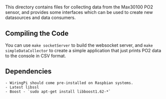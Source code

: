 #
This directory contains files for collecting data from the Max30100 PO2 sensor, and provides some interfaces which can be used to create new datasources and data consumers.

## Compiling the Code
You can use `make socketServer` to build the websocket server, and `make simpleDataCollector` to create a simple application that just prints PO2 data to the console in CSV format.

## Dependencies

	- WiringPi should come pre-installed on Raspbian systems.
	- Latest libssl
	- Boost - `sudo apt-get install libboost1.62-*`
